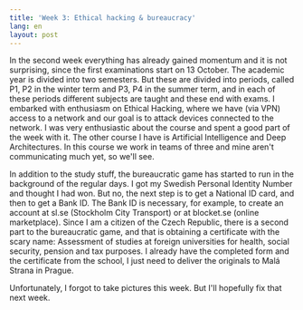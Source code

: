```yaml
---
title: 'Week 3: Ethical hacking & bureaucracy'
lang: en
layout: post
---
```


In the second week everything has already gained momentum and it is not surprising, since the first examinations start on 13 October. The academic year is divided into two semesters. But these are divided into periods, called P1, P2 in the winter term and P3, P4 in the summer term, and in each of these periods different subjects are taught and these end with exams. I embarked with enthusiasm on Ethical Hacking, where we have (via VPN) access to a network and our goal is to attack devices connected to the network. I was very enthusiastic about the course and spent a good part of the week with it. The other course I have is Artificial Intelligence and Deep Architectures. In this course we work in teams of three and mine aren't communicating much yet, so we'll see.

In addition to the study stuff, the bureaucratic game has started to run in the background of the regular days. I got my Swedish Personal Identity Number and thought I had won. But no, the next step is to get a National ID card, and then to get a Bank ID. The Bank ID is necessary, for example, to create an account at sl.se (Stockholm City Transport) or at blocket.se (online marketplace). Since I am a citizen of the Czech Republic, there is a second part to the bureaucratic game, and that is obtaining a certificate with the scary name: Assessment of studies at foreign universities for health, social security, pension and tax purposes. I already have the completed form and the certificate from the school, I just need to deliver the originals to Malá Strana in Prague.

Unfortunately, I forgot to take pictures this week. But I'll hopefully fix that next week.